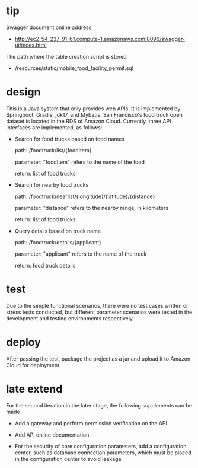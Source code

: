 # tip
Swagger document online address
* http://ec2-54-237-91-61.compute-1.amazonaws.com:8090/swagger-ui/index.html

The path where the table creation script is stored
* /resources/static/mobile_food_facility_permit.sql

# design
This is a Java system that only provides web APIs. It is implemented by Springboot, Gradle, jdk17, and Mybatis.  San Francisco's food truck open dataset is located in the RDS of Amazon Cloud. Currently. three API interfaces are implemented, as follows:<br>

* Search for food trucks based on food names

  path: /foodtruck/list/{foodItem}
  
  parameter: "foodItem" refers to the name of the food
  
  return: list of food trucks

* Search for nearby food trucks

  path: /foodtruck/nearlist/{longitude}/{latitude}/{distance}
  
  parameter: "distance" refers to the nearby range, in kilometers
  
  return: list of food trucks
   
* Query details based on truck name

  path: /foodtruck/details/{applicant}
  
  parameter: "applicant" refers to the name of the truck
  
  return: food truck details

# test
Due to the simple functional scenarios, there were no test cases written or stress tests conducted, but different parameter scenarios were tested in the development and testing environments respectively


# deploy
After passing the test, package the project as a jar and upload it to Amazon Cloud for deployment

# late extend
For the second iteration in the later stage, the following supplements can be made

* Add a gateway and perform permission verification on the API

* Add API online documentation

* For the security of core configuration parameters, add a configuration center, such as database connection parameters, which must be placed in the configuration center to avoid leakage

